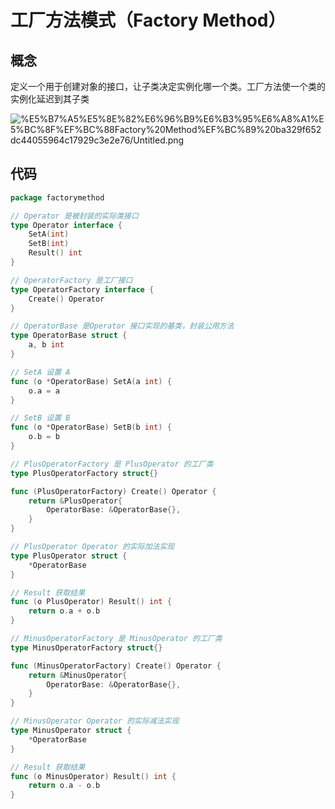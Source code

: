 # 工厂方法模式（Factory Method）

## 概念

定义一个用于创建对象的接口，让子类决定实例化哪一个类。工厂方法使一个类的实例化延迟到其子类

![%E5%B7%A5%E5%8E%82%E6%96%B9%E6%B3%95%E6%A8%A1%E5%BC%8F%EF%BC%88Factory%20Method%EF%BC%89%20ba329f652dc44055964c17929c3e2e76/Untitled.png](%E5%B7%A5%E5%8E%82%E6%96%B9%E6%B3%95%E6%A8%A1%E5%BC%8F%EF%BC%88Factory%20Method%EF%BC%89%20ba329f652dc44055964c17929c3e2e76/Untitled.png)

## 代码

```go
package factorymethod

// Operator 是被封装的实际类接口
type Operator interface {
	SetA(int)
	SetB(int)
	Result() int
}

// OperatorFactory 是工厂接口
type OperatorFactory interface {
	Create() Operator
}

// OperatorBase 是Operator 接口实现的基类，封装公用方法
type OperatorBase struct {
	a, b int
}

// SetA 设置 A
func (o *OperatorBase) SetA(a int) {
	o.a = a
}

// SetB 设置 B
func (o *OperatorBase) SetB(b int) {
	o.b = b
}

// PlusOperatorFactory 是 PlusOperator 的工厂类
type PlusOperatorFactory struct{}

func (PlusOperatorFactory) Create() Operator {
	return &PlusOperator{
		OperatorBase: &OperatorBase{},
	}
}

// PlusOperator Operator 的实际加法实现
type PlusOperator struct {
	*OperatorBase
}

// Result 获取结果
func (o PlusOperator) Result() int {
	return o.a + o.b
}

// MinusOperatorFactory 是 MinusOperator 的工厂类
type MinusOperatorFactory struct{}

func (MinusOperatorFactory) Create() Operator {
	return &MinusOperator{
		OperatorBase: &OperatorBase{},
	}
}

// MinusOperator Operator 的实际减法实现
type MinusOperator struct {
	*OperatorBase
}

// Result 获取结果
func (o MinusOperator) Result() int {
	return o.a - o.b
}
```